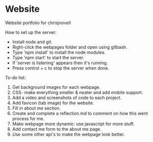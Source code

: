 # Website
Website portfolio for chrisjnovell

How to set up the server:

- Install node and git.
- Right-click the webpages folder and open using gitbash.
- Type 'npm install' to install the node modules.
- Type 'npm start' to start the server.
- If 'server is listening' appears then it's running.
- Press control + c to stop the server when done.

To-do list:

1. Get background images for each webpage.
2. CSS- make everything smaller & neater and add mobile support.
3. Add a video and screenshots of code to each project.
4. Add favicon (tab image) for the website.
5. Fill in about me section.
6. Create and complete a reflection.md to comment on how this went process for me.
7. Make webpage more dynamic: use javascript for more stuff.
8. Add contact me form to the about me page.
9. Use some other api's to make the webpage look better.
